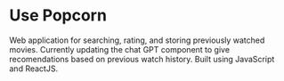 # Use Popcorn

Web application for searching, rating, and storing previously watched movies. Currently updating the chat GPT component to give recomendations based on previous watch history. Built using JavaScript and ReactJS.

